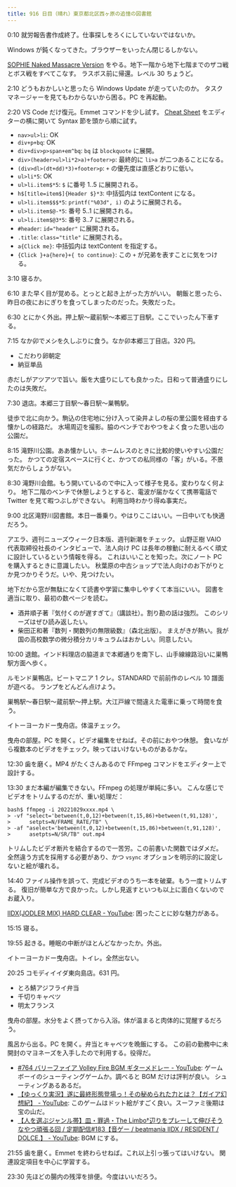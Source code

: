 ```yaml
---
title: 916 日目（晴れ）東京都北区西ヶ原の追憶の図書館
---
```


0:10 就労報告書作成終了。仕事探しをろくにしていないではないか。

Windows が鈍くなってきた。ブラウザーをいったん閉じるしかない。

[SOPHIE Naked Massacre Version][dtp22b] をやる。地下一階から地下七階までのザコ戦とボス戦をすべてこなす。
ラスボス前に帰還。レベル 30 ちょうど。

2:10 どうもおかしいと思ったら Windows Update が走っていたのか。
タスクマネージャーを見てもわからないから困る。PC を再起動。

2:20 VS Code だけ復元。Emmet コマンドを少し試す。
[Cheat Sheet](https://docs.emmet.io/cheat-sheet/) をエディターの横に開いて Syntax
節を頭から順に試す。

* `nav>ul>li`: OK
* `div+p+bq`: OK
* `div+div>p>span+em^bq`: `bq` は `blockquote` に展開。
* `div>(header>ul>li*2>a)+footer>p`: 最終的に `li>a` が二つあることになる。
* `(div>dl>(dt+dd)*3)+footer>p`: `+` の優先度は直感どおりに低い。
* `ul>li*5`: OK
* `ul>li.item$*5`: `$` に番号 1..5 に展開される。
* `h$[title=item$]{Header $}*3`: 中括弧内は textContent になる。
* `ul>li.item$$$*5`: `printf("%03d", i)` のように展開される。
* `ul>li.item$@-*5`: 番号 5..1 に展開される。
* `ul>li.item$@3*5`: 番号 3..7 に展開される。
* `#header`: `id="header"` に展開される。
* `.title`: `class="title"` に展開される。
* `a{Click me}`: 中括弧内は textContent を指定する。
* `{Click }+a{here}+{ to continue}`: この `+` が兄弟を表すことに気をつける。

3:10 寝るか。

6:10 また早く目が覚める。とっとと起き上がった方がいい。
朝飯と思ったら、昨日の夜におにぎりを食ってしまったのだった。失敗だった。

6:30 とにかく外出。押上駅～蔵前駅～本郷三丁目駅。ここでいったん下車する。

7:15 なか卯でメシを久しぶりに食う。なか卯本郷三丁目店。320 円。

* こだわり卵朝定
* 納豆単品

赤だしがアツアツで旨い。飯を大盛りにしても良かった。日和って普通盛りにしたのは失敗だ。

7:30 退店。本郷三丁目駅～春日駅～巣鴨駅。

徒歩で北に向かう。駒込の住宅地に分け入って染井よしの桜の里公園を経由する懐かしの経路だ。
水場周辺を撮影。脇のベンチでおやつをよく食った思い出の公園だ。

8:15 滝野川公園。ああ懐かしい。ホームレスのときに比較的使いやすい公園だった。
かつての定宿スペースに行くと、かつての私同様の「客」がいる。不景気だからしょうがない。

8:30 滝野川会館。もう開いているので中に入って様子を見る。変わりなく何より。
地下二階のベンチで休憩しようとすると、電波が届かなくて携帯電話で Twitter を見て暇つぶしができない。
利用当時わかり得ぬ事実だ。

9:00 北区滝野川図書館。本日一番乗り。やはりここはいい。一日中いても快適だろう。

アエラ、週刊ニューズウィーク日本版、週刊新潮をチェック。
山野正樹 VAIO 代表取締役社長のインタビューで、法人向け PC は長年の稼動に耐えるべく頑丈に設計しているという情報を得る。
これはいいことを知った。次にノート PC を購入するときに意識したい。
秋葉原の中古ショップで法人向けのお下がりとか見つかりそうだ。いや、見つけたい。

地下だから窓が無駄になくて読書や学習に集中しやすくて本当にいい。
図書を適当に取り、最初の数ページを読む。

* 酒井順子著『気付くのが遅すぎて』（講談社）。割り勘の話は強烈。
  このシリーズはぜひ読み返したい。
* 柴田正和著『数列・関数列の無限級数』（森北出版）。
  まえがきが熱い。我が国の高校数学の微分積分カリキュラムはおかしい。同意したい。

10:00 退館。インド料理店の脇道まで本郷通りを南下し、山手線線路沿いに巣鴨駅方面へ歩く。

ルモンド巣鴨店。ビートマニア 1 クレ。STANDARD で前前作のレベル 10 譜面が遊べる。
ランプをどんどん点けよう。

巣鴨駅～春日駅～蔵前駅～押上駅。大江戸線で間違えた電車に乗って時間を食う。

イトーヨーカドー曳舟店。体温チェック。

曳舟の部屋。PC を開く。ビデオ編集をせねば。その前におやつ休憩。
食いながら複数本のビデオをチェック。映ってはいけないものがあるかな。

12:30 歯を磨く。MP4 がたくさんあるので FFmpeg コマンドをエディター上で設計する。

13:30 まだ本編が編集できない。FFmpeg の処理が単純に多い。
こんな感じでビデオをトリムするのだが、重い処理だ：

```console
bash$ ffmpeg -i 20221029xxxx.mp4 \
> -vf "select='between(t,0,12)+between(t,15,86)+between(t,91,128)',
>      setpts=N/FRAME_RATE/TB" \
> -af "aselect='between(t,0,12)+between(t,15,86)+between(t,91,128)',
>      asetpts=N/SR/TB" out.mp4
```

トリムしたビデオ断片を結合するので一苦労。この前書いた関数ではダメだ。
全然違う方式を採用する必要があり、かつ `vsync` オプションを明示的に設定しないと絵が壊れる。

14:40 ファイル操作を誤って、完成ビデオのうち一本を破棄。もう一度トリムする。
復旧が簡単な方で良かった。しかし見返すといつも以上に面白くないのでお蔵入り。

[IIDX(JODLER MIX) HARD CLEAR - YouTube](https://www.youtube.com/watch?v=82wHUrhv2HQ):
困ったことに妙な魅力がある。

15:15 寝る。

19:55 起きる。睡眠の中断がほとんどなかったか。外出。

イトーヨーカドー曳舟店。トイレ。全然出ない。

20:25 コモディイイダ東向島店。631 円。

* とろ鯖アジフライ弁当
* 千切りキャベツ
* 明太フランス

曳舟の部屋。水分をよく摂ってから入浴。体が温まると肉体的に覚醒するだろう。

風呂から出る。PC を開く。弁当とキャベツを晩飯にする。
この前の勤務中に未開封のマヨネーズを入手したので利用する。役得だ。

* [&#x23;764 バリーファイア Volley Fire BGM ギターメドレー - YouTube](https://www.youtube.com/watch?v=XCXw94Ahsvw):
  ゲームボーイのシューティングゲームか。調べると BGM だけは評判が良い。
  シューティングあるあるだ。
* [【ゆっくり実況】遂に最終形態登場っ！その秘められた力とは？【ガイア幻想紀】 - YouTube](https://www.youtube.com/watch?v=G7G07wpPLyA):
  このゲームはドット絵がすごく良い。スーファミ後期は宝の山だ。
* [【人を選ぶジャンル帯】皿・罪過・The Limbo†辺りをプレーして伸びそうなやつ頑張る回 / 定期配信&#x23;183【音ゲー / beatmania IIDX / RESIDENT / DOLCE.】 - YouTube](https://www.youtube.com/watch?v=yi87_ulcOfA):
  BGM にする。

21:55 歯を磨く。Emmet を終わらせねば。これ以上引っ張ってはいけない。
関連設定項目を中心に学習する。

23:30 先ほどの腸内の残滓を排便。今度はいいだろう。

[dtp22b]: https://www.dlsite.com/maniax/work/=/product_id/RJ424807/
